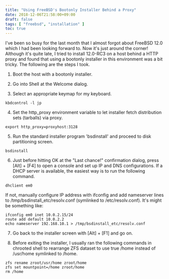 ```yaml
---
title: "Using FreeBSD's Bootonly Installer Behind a Proxy"
date: 2018-12-06T21:58:00+09:00
draft: false
tags: [ "freebsd", "installation" ]
toc: true
---
```

I've been so busy for the last month that I almost forgot about FreeBSD 12.0 which I had been looking forward to. Now it's just around the corner!  
Although it's quite late, I tried to install 12.0-RC3 on a host behind a HTTP proxy and found that using a bootonly installer in this environment was a bit tricky. The following are the steps I took.

1. Boot the host with a bootonly installer.

2. Go into Shell at the Welcome dialog.

3. Select an appropriate keymap for my keyboard.
```
kbdcontrol -l jp
```

4. Set the http_proxy environment variable to let installer fetch distribution sets (tarballs) via proxy.
```
export http_proxy=proxyhost:3128
```

5. Run the standard installer program 'bsdinstall' and proceed to disk partitioning screen.
```
bsdinstall
```

6. Just before hitting OK at the "Last chance!" confirmation dialog, press [Alt] + [F4] to open a console and set up IP and DNS configurations. 
If a DHCP server is available, the easiest way is to run the following command.
```
dhclient em0
```
If not, manually configure IP address with ifconfig and add nameserver lines to /tmp/bsdinstall_etc/resolv.conf (symlinked to /etc/resolv.conf). 
It's might be something like:
```
ifconfig em0 inet 10.0.2.15/24
route add default 10.0.2.2
echo nameserver 192.168.10.1 > /tmp/bsdinstall_etc/resolv.conf
```

7. Go back to the installer screen with [Alt] + [F1] and go on.

8. Before exiting the installer, I usually ran the following commands in chrooted shell to rearrange ZFS dataset to use true /home instead of /usr/home symlinked to /home.
```
zfs rename zroot/usr/home zroot/home
zfs set mountpoint=/home zroot/home
rm /home
```
